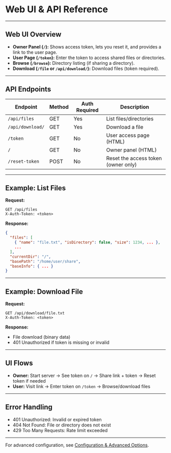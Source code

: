 # Web UI & API Reference

---

## Web UI Overview
- **Owner Panel (`/`):** Shows access token, lets you reset it, and provides a link to the user page.
- **User Page (`/token`):** Enter the token to access shared files or directories.
- **Browse (`/browse`):** Directory listing (if sharing a directory).
- **Download (`/file` or `/api/download/`):** Download files (token required).

---

## API Endpoints

| Endpoint           | Method | Auth Required | Description                                 |
|--------------------|--------|--------------|---------------------------------------------|
| `/api/files`       | GET    | Yes          | List files/directories                      |
| `/api/download/`   | GET    | Yes          | Download a file                             |
| `/token`           | GET    | No           | User access page (HTML)                     |
| `/`                | GET    | No           | Owner panel (HTML)                          |
| `/reset-token`     | POST   | No           | Reset the access token (owner only)         |

---

## Example: List Files

**Request:**
```http
GET /api/files
X-Auth-Token: <token>
```

**Response:**
```json
{
  "files": [
    { "name": "file.txt", "isDirectory": false, "size": 1234, ... },
    ...
  ],
  "currentDir": "/",
  "basePath": "/home/user/share",
  "baseInfo": { ... }
}
```

---

## Example: Download File

**Request:**
```http
GET /api/download/file.txt
X-Auth-Token: <token>
```

**Response:**
- File download (binary data)
- 401 Unauthorized if token is missing or invalid

---

## UI Flows
- **Owner:** Start server → See token on `/` → Share link + token → Reset token if needed
- **User:** Visit link → Enter token on `/token` → Browse/download files

---

## Error Handling
- 401 Unauthorized: Invalid or expired token
- 404 Not Found: File or directory does not exist
- 429 Too Many Requests: Rate limit exceeded

---

For advanced configuration, see [Configuration & Advanced Options](./configuration.md). 